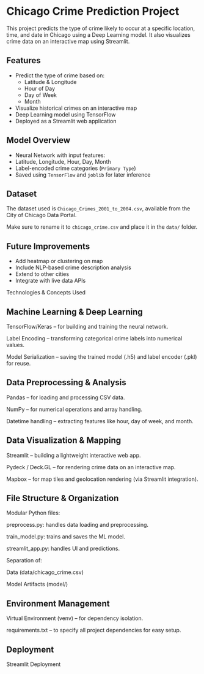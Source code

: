# Chicago Crime Prediction Project

This project predicts the type of crime likely to occur at a specific location, time, and date in Chicago using a Deep Learning model. It also visualizes crime data on an interactive map using Streamlit.

## Features

- Predict the type of crime based on:
  - Latitude & Longitude
  - Hour of Day
  - Day of Week
  - Month
- Visualize historical crimes on an interactive map
- Deep Learning model using TensorFlow
- Deployed as a Streamlit web application

## Model Overview

- Neural Network with input features:
- Latitude, Longitude, Hour, Day, Month
- Label-encoded crime categories (`Primary Type`)
- Saved using `TensorFlow` and `joblib` for later inference

## Dataset

The dataset used is `Chicago_Crimes_2001_to_2004.csv`, available from the City of Chicago Data Portal.

Make sure to rename it to `chicago_crime.csv` and place it in the `data/` folder.

## Future Improvements

- Add heatmap or clustering on map
- Include NLP-based crime description analysis
- Extend to other cities
- Integrate with live data APIs

Technologies & Concepts Used
## Machine Learning & Deep Learning
TensorFlow/Keras – for building and training the neural network.

Label Encoding – transforming categorical crime labels into numerical values.

Model Serialization – saving the trained model (.h5) and label encoder (.pkl) for reuse.

## Data Preprocessing & Analysis
Pandas – for loading and processing CSV data.

NumPy – for numerical operations and array handling.

Datetime handling – extracting features like hour, day of week, and month.

## Data Visualization & Mapping
Streamlit – building a lightweight interactive web app.

Pydeck / Deck.GL – for rendering crime data on an interactive map.

Mapbox – for map tiles and geolocation rendering (via Streamlit integration).

## File Structure & Organization
Modular Python files:

preprocess.py: handles data loading and preprocessing.

train_model.py: trains and saves the ML model.

streamlit_app.py: handles UI and predictions.

Separation of:

Data (data/chicago_crime.csv)

Model Artifacts (model/)

## Environment Management
Virtual Environment (venv) – for dependency isolation.

requirements.txt – to specify all project dependencies for easy setup.

## Deployment
Streamlit Deployment
